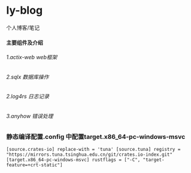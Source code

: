 # ly-blog
个人博客/笔记

#### 主要组件及介绍
###### 1.actix-web web框架
###### 2.sqlx 数据库操作
###### 2.log4rs 日志记录 
###### 3.anyhow 错误处理

### 静态编译配置.config 中配置target.x86_64-pc-windows-msvc
`[source.crates-io]
 replace-with = 'tuna'
 [source.tuna]
 registry = "https://mirrors.tuna.tsinghua.edu.cn/git/crates.io-index.git"
 [target.x86_64-pc-windows-msvc]
 rustflags = ["-C", "target-feature=+crt-static"]`
